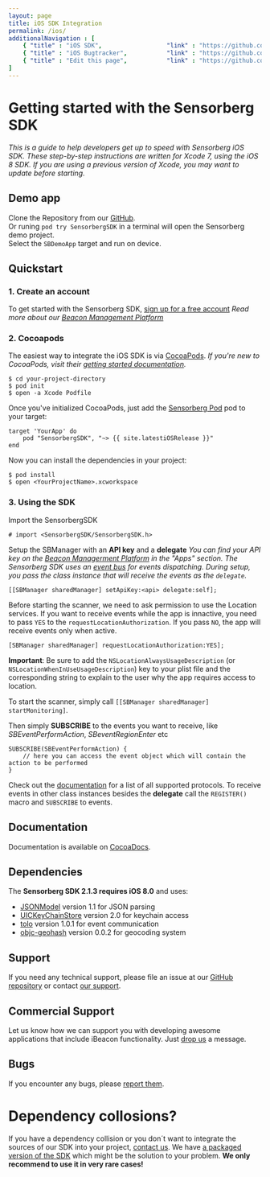 ```yaml
---
layout: page
title: iOS SDK Integration
permalink: /ios/
additionalNavigation : [
    { "title" : "iOS SDK",                  "link" : "https://github.com/sensorberg-dev/ios-sdk" },
    { "title" : "iOS Bugtracker",           "link" : "https://github.com/sensorberg-dev/ios-sdk/issues" },
    { "title" : "Edit this page",           "link" : "https://github.com/sensorberg-dev/sensorberg-dev.github.io/edit/master/ios.md" }
]
---
```


# Getting started with the Sensorberg SDK

*This is a guide to help developers get up to speed with Sensorberg iOS SDK. These step-by-step instructions are written for Xcode 7, using the iOS 8 SDK. If you are using a previous version of Xcode, you may want to update before starting.*

## Demo app

Clone the Repository from our [GitHub](https://github.com/sensorberg-dev/ios-sdk).  
Or runing `pod try SensorbergSDK` in a terminal will open the Sensorberg demo project.  
Select the `SBDemoApp` target and run on device.

## Quickstart

### 1. Create an account

To get started with the Sensorberg SDK, [sign up for a free account](https://manage.sensorberg.com/#/signup)
*Read more about our [Beacon Management Platform](https://sensorberg.zendesk.com)*

### 2. Cocoapods

The easiest way to integrate the iOS SDK is via [CocoaPods](https://cocoapods.org/).
*If you're new to CocoaPods, visit their [getting started documentation](https://guides.cocoapods.org/using/getting-started.html).*

````
$ cd your-project-directory
$ pod init
$ open -a Xcode Podfile
````

Once you've initialized CocoaPods, just add the [Sensorberg Pod](https://cocoapods.org/pods/SensorbergSDK) pod to your target:

````
target 'YourApp' do
	pod "SensorbergSDK", "~> {{ site.latestiOSRelease }}"
end
````

Now you can install the dependencies in your project:

````
$ pod install
$ open <YourProjectName>.xcworkspace
````

### 3. Using the SDK

Import the SensorbergSDK

```
# import <SensorbergSDK/SensorbergSDK.h>
```

Setup the SBManager with an **API key** and a **delegate**
*You can find your API key on the [Beacon Managerment Platform](https://manage.sensorberg.com) in the "Apps" section.
The Sensorberg SDK uses an [event bus](https://en.wikipedia.org/wiki/Publish%E2%80%93subscribe_pattern) for events dispatching.
During setup, you pass the class instance that will receive the events as the `delegate`.*

```
[[SBManager sharedManager] setApiKey:<api> delegate:self];
```

Before starting the scanner, we need to ask permission to use the Location services.
If you want to receive events while the app is innactive, you need to pass `YES` to the `requestLocationAuthorization`. If you pass `NO`, the app will receive events only when active.

```
[SBManager sharedManager] requestLocationAuthorization:YES];
```
**Important**: Be sure to add the `NSLocationAlwaysUsageDescription` (or `NSLocationWhenInUseUsageDescription`) key to your plist file and the corresponding string to explain to the user why the app requires access to location.

To start the scanner, simply call `[[SBManager sharedManager] startMonitoring]`.

Then simply **SUBSCRIBE** to the events you want to receive, like *SBEventPerformAction*, *SBeventRegionEnter* etc

```
SUBSCRIBE(SBEventPerformAction) {
	// here you can access the event object which will contain the action to be performed
}
```
Check out the [documentation](http://cocoadocs.org/docsets/SensorbergSDK/) for a list of all supported protocols.
To receive events in other class instances besides the **delegate** call the `REGISTER()` macro and `SUBSCRIBE` to events.


## Documentation
Documentation is available on [CocoaDocs](http://cocoadocs.org/docsets/SensorbergSDK).


## Dependencies

The **Sensorberg SDK 2.1.3 requires iOS 8.0** and uses:

- [JSONModel](https://github.com/icanzilb/JSONModel) version 1.1 for JSON parsing
- [UICKeyChainStore](https://github.com/kishikawakatsumi/UICKeyChainStore) version 2.0 for keychain access
- [tolo](https://github.com/genzeb/tolo) version 1.0.1 for event communication
- [objc-geohash](https://github.com/lyokato/objc-geohash) version 0.0.2 for geocoding system

## Support

If you need any technical support, please file an issue at our [GitHub repository](https://github.com/sensorberg-dev/ios-sdk/issues/new) or contact [our support](https://sensorberg.zendesk.com/hc/en-us/requests/new).

## Commercial Support

Let us know how we can support you with developing awesome applications that include iBeacon functionality. Just [drop us](mailto:support@sensorberg.com) a message.

## Bugs

If you encounter any bugs, please [report them](https://github.com/sensorberg-dev/ios-sdk/issues).

<!--<div class="callout callout-info">-->
<!--    <h1><i class='fa fa-info-circle'></i>Tip: Edit the default beacon regions</h1>-->
<!--    <p>By default, the SDK will monitor all <a href="https://sensorberg.zendesk.com/hc/en-us/articles/201635021-How-is-a-Beacon-ID-structured-">the Sensorberg beacon</a> regions and all the regions you specify at manage.sensorberg.com. If you want to only use the actual regions of your active beacons set the default regions to an empty array:<br> -->
<!--    <pre><code class="language-text" data-lang="text">SBSDKManager.setDefaultRegions(@[])</code></pre>-->
<!--    Please note, you need the <a href="http://sensorberg-dev.github.io/ios-sdk/1.0.2/">1.0.2</a> release to use this feature</p>    -->
<!--</div>-->

<div class="callout callout-info">
    <h1><i class='fa fa-info-circle'></i>Dependency collosions?</h1>
    <p>If you have a dependency collision or you don´t want to integrate the sources of our SDK into your project, <a href="mailto:support@sensorbergcom">contact us</a>. We have <a href="https://github.com/sensorberg-dev/ios-sdk/tree/v2m">a packaged version of the SDK</a> which might be the solution to your problem. <strong>We only recommend to use it in very rare cases!</strong></p>
</div>
